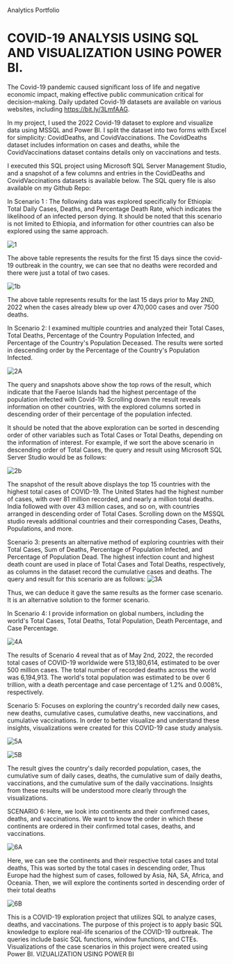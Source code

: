 Analytics Portfolio
# COVID-19 ANALYSIS USING SQL AND VISUALIZATION USING POWER BI.

The Covid-19 pandemic caused significant loss of life and negative economic impact, making effective public communication critical for decision-making. Daily updated Covid-19 datasets are available on various websites, including https://bit.ly/3LmfAAG.

In my project, I used the 2022 Covid-19 dataset to explore and visualize data using MSSQL and Power BI. I split the dataset into two forms with Excel for simplicity: CovidDeaths, and CovidVaccinations. The CovidDeaths dataset includes information on cases and deaths, while the CovidVaccinations dataset contains details only on vaccinations and tests.


I executed this SQL project using Microsoft SQL Server Management Studio, and a snapshot of a few columns and entries in the CovidDeaths and CovidVaccinations datasets is available below. The SQL query file is also available on my Github Repo:


In Scenario 1 : The following data was explored specifically for Ethiopia: Total Daily Cases, Deaths, and Percentage Death Rate, which indicates the likelihood of an infected person dying. It should be noted that this scenario is not limited to Ethiopia, and information for other countries can also be explored using the same approach.

![1](https://user-images.githubusercontent.com/131899006/234667653-ab0959aa-54cc-4ef5-8833-162dc452e6f6.png)

The above table represents the results for the first 15 days since the covid-19 outbreak in the country, we can see that no deaths were recorded and there were just a total of two cases.

![1b](https://user-images.githubusercontent.com/131899006/234668279-880fa5a5-9e06-4b35-b1bb-91e2101873fd.png)


The above table represents results for the last 15 days prior to May 2ND, 2022 when the cases already blew up over 470,000 cases and over 7500 deaths.



In Scenario 2: I examined multiple countries and analyzed their Total Cases, Total Deaths, Percentage of the Country Population Infected, and Percentage of the Country's Population Deceased. The results were sorted in descending order by the Percentage of the Country's Population Infected.

![2A](https://user-images.githubusercontent.com/131899006/234668410-ef79f429-3fbf-4d63-b156-bbfefd5987b7.png)


The query and snapshots above show the top rows of the result, which indicate that the Faeroe Islands had the highest percentage of the population infected with Covid-19. Scrolling down the result reveals information on other countries, with the explored columns sorted in descending order of their percentage of the population infected.

It should be noted that the above exploration can be sorted in descending order of other variables such as Total Cases or Total Deaths, depending on the information of interest. For example, if we sort the above scenario in descending order of Total Cases, the query and result using Microsoft SQL Server Studio would be as follows:

![2b](https://user-images.githubusercontent.com/131899006/234668591-403f46b4-8617-4b8b-84a9-ef27ec30b071.png)



The snapshot of the result above displays the top 15 countries with the highest total cases of COVID-19. The United States had the highest number of cases, with over 81 million recorded, and nearly a million total deaths. India followed with over 43 million cases, and so on, with countries arranged in descending order of Total Cases. Scrolling down on the MSSQL studio reveals additional countries and their corresponding Cases, Deaths, Populations, and more.

Scenario 3: presents an alternative method of exploring countries with their Total Cases, Sum of Deaths, Percentage of Population Infected, and Percentage of Population Dead. The highest infection count and highest death count are used in place of Total Cases and Total Deaths, respectively, as columns in the dataset record the cumulative cases and deaths. The query and result for this scenario are as follows:
![3A](https://user-images.githubusercontent.com/131899006/234668905-8a4f1ef8-5ddf-4710-88a2-530338762b02.png)


Thus, we can deduce it gave the same results as the former case scenario. It is an alternative solution to the former scenario.

In Scenario 4: I provide information on global numbers, including the world's Total Cases, Total Deaths, Total Population, Death Percentage, and Case Percentage.

![4A](https://user-images.githubusercontent.com/131899006/234669049-1614f78a-cd83-4e73-ba0a-38802432343c.png)


The results of Scenario 4 reveal that as of May 2nd, 2022, the recorded total cases of COVID-19 worldwide were 513,180,614, estimated to be over 500 million cases. The total number of recorded deaths across the world was 6,194,913. The world's total population was estimated to be over 6 trillion, with a death percentage and case percentage of 1.2% and 0.008%, respectively.

Scenario 5: Focuses on exploring the country's recorded daily new cases, new deaths, cumulative cases, cumulative deaths, new vaccinations, and cumulative vaccinations. In order to better visualize and understand these insights, visualizations were created for this COVID-19 case study analysis.

![5A](https://user-images.githubusercontent.com/131899006/234669083-78b6fa69-f3d3-4a7f-aee9-a9d8937aae2e.png)

![5B](https://user-images.githubusercontent.com/131899006/234669146-282c2241-9152-4b1f-8094-4c59cbfd2b77.png)

The result gives the country's daily recorded population, cases, the cumulative sum of daily cases, deaths, the cumulative sum of daily deaths, vaccinations, and the cumulative sum of the daily vaccinations. Insights from these results will be understood more clearly through the visualizations.

SCENARIO 6:
Here, we look into continents and their confirmed cases, deaths, and vaccinations. We want to know the order in which these continents are ordered in their confirmed total cases, deaths, and vaccinations.

![6A](https://user-images.githubusercontent.com/131899006/234669239-ff64ca95-57ce-4c02-8c8d-ba3f0f202580.png)

Here, we can see the continents and their respective total cases and total deaths, This was sorted by the total cases in descending order, Thus Europe had the highest sum of cases, followed by Asia, NA, SA, Africa, and Oceania.
Then, we will explore the continents sorted in descending order of their total deaths

![6B](https://user-images.githubusercontent.com/131899006/234669264-72f38491-fb8d-4106-9a8f-6da279fd6e95.png)

This is a COVID-19 exploration project that utilizes SQL to analyze cases, deaths, and vaccinations. The purpose of this project is to apply basic SQL knowledge to explore real-life scenarios of the COVID-19 outbreak. The queries include basic SQL functions, window functions, and CTEs. Visualizations of the case scenarios in this project were created using Power BI.
VIZUALIZATION USING POWER BI 


